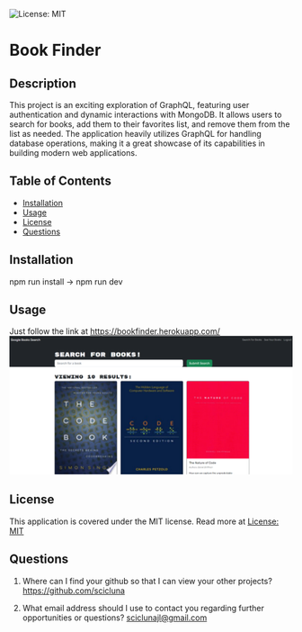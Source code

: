 ![License: MIT](https://img.shields.io/badge/License-MIT-yellow.svg)
  
  # Book Finder

  ## Description

 This project is an exciting exploration of GraphQL, featuring user authentication and dynamic interactions with MongoDB. It allows users to search for books, add them to their favorites list, and remove them from the list as needed. The application heavily utilizes GraphQL for handling database operations, making it a great showcase of its capabilities in building modern web applications.

  ## Table of Contents

  - [Installation](#installation)
  - [Usage](#usage)
  - [License](#license)
  - [Questions](#questions)

  ## Installation

  npm run install -> npm run dev

  ## Usage

  Just follow the link at https://bookfinder.herokuapp.com/
  ![My awesome Book Finder!](example.png)


  ## License

  This application is covered under the MIT license. Read more at [License: MIT](https://opensource.org/licenses/MIT)

  ## Questions

  1. Where can I find your github so that I can view your other projects? https://github.com/scicluna

  2. What email address should I use to contact you regarding further opportunities or questions? sciclunajl@gmail.com
